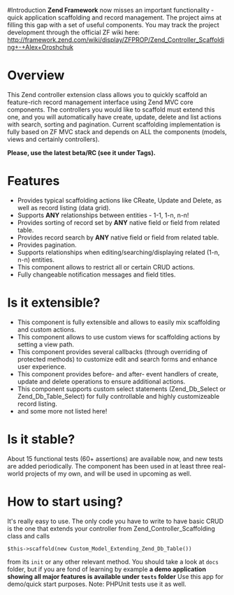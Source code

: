 #Introduction
**Zend Framework** now misses an important functionality - quick application scaffolding and record management.
The project aims at filling this gap with a set of useful components.
You may track the project development through the official ZF wiki here:
http://framework.zend.com/wiki/display/ZFPROP/Zend_Controller_Scaffolding+-+Alex+Oroshchuk

# Overview
This Zend controller extension class allows you to quickly scaffold
an feature-rich record management interface using Zend MVC core components.
The controllers you would like to scaffold must extend this one, and you will
automatically have create, update, delete and list actions
with search, sorting and pagination. Current scaffolding implementation
is fully based on ZF MVC stack and depends on ALL the components (models, views and certainly controllers).

**Please, use the latest beta/RC (see it under Tags).**

# Features
* Provides typical scaffolding actions like CReate, Update and Delete, as well as record listing (data grid).
* Supports **ANY** relationships between entities - 1-1, 1-n, n-n!
* Provides sorting of record set by **ANY** native field or field from related table.
* Provides record search by **ANY** native field or field from related table.
* Provides pagination.
* Supports relationships when editing/searching/displaying related (1-n, n-n) entities.
* This component allows to restrict all or certain CRUD actions.
* Fully changeable notification messages and field titles.

# Is it extensible?
* This component is fully  extensible and allows to easily mix scaffolding and custom actions.
* This component allows to use custom views for scaffolding actions by setting a view path.
* This component provides several callbacks (through overriding of protected methods) to customize edit and search forms and enhance user experience.
* This component provides before- and after- event handlers of create, update and delete operations to ensure additional actions.
* This component supports custom select statements (Zend_Db_Select or Zend_Db_Table_Select) for fully controllable and highly customizeable record listing.
* and some more not listed here!

# Is it stable?
About 15 functional tests (60+ assertions) are available now, and new tests are added periodically.
The component has been used in at least three real-world projects of my own, and will be used in upcoming as well.

# How to start using?
It's really easy to use.
The only code you have to write to have basic CRUD is the one that extends your controller from Zend_Controller_Scaffolding class and calls

`$this->scaffold(new Custom_Model_Extending_Zend_Db_Table())`

from its `init` or any other relevant method.
You should take a look at `docs` folder, but if you are fond of learning by example
**a demo application showing all major features is available under `tests` folder**
Use this app for demo/quick start purposes. Note: PHPUnit tests use it as well.